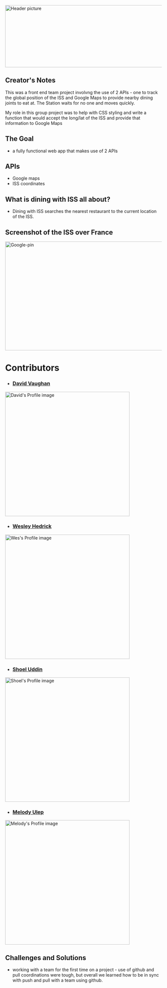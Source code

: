 
<img src="https://github.com/wesleyhedrick/Dining-With-The-ISS/blob/master/Images/readme.jpg" width="800" height="200" alt="Header picture" />


## Creator's Notes
This was a front end team project involvng the use of 2 APIs - one to track the global position of the ISS and Google Maps to provide nearby dining joints to eat at. The Station waits for no one and moves quickly.

My role in this group project was to help with CSS styling and write a function that would accept the long/lat of the ISS and provide that information to Google Maps

## The Goal

- a fully functional web app that makes use of 2 APIs

## APIs

-   Google maps
-   ISS coordinates

## What is dining with ISS all about?

-   Dining with ISS searches the nearest restaurant to the current location of the ISS.

## Screenshot of the ISS over France

<img src="https://github.com/mculep/Dining-With-The-ISS/blob/master/Images/google-pin.png" width="800" height="350" alt="Google-pin" />

# Contributors

- ### <a href="https://github.com/davidvaughan86">David Vaughan</a> 
<img src="https://github.com/wesleyhedrick/Dining-With-The-ISS/blob/master/Images/davidVImg.jpeg" width="400" alt="David's Profile image">

- ### <a href="https://github.com/wesleyhedrick">Wesley Hedrick</a>
<img src="https://github.com/wesleyhedrick/Dining-With-The-ISS/blob/master/Images/wesHImg.jpeg" width="400" alt="Wes's Profile image">


- ### <a href="https://github.com/shoel-uddin">Shoel Uddin</a> 
<img src="https://github.com/wesleyhedrick/Dining-With-The-ISS/blob/master/Images/shoelUImg.jpeg" width="400" alt="Shoel's Profile image">


- ### <a href="https://github.com/mculep">Melody Ulep</a> 
 <img src="https://github.com/wesleyhedrick/Dining-With-The-ISS/blob/master/Images/melodyUImg.jpeg" width="400" alt="Melody's Profile image">
 
 ## Challenges and Solutions
  - working with a team for the first time on a project - use of github and pull coordinations were tough, but overall we learned how to be in sync with push and pull with a team using github.
